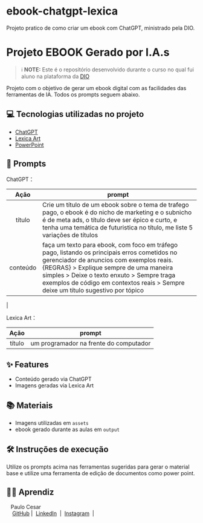 # ebook-chatgpt-lexica
Projeto pratico de como criar um ebook com ChatGPT, ministrado pela DIO.


# Projeto EBOOK Gerado por I.A.s


 > ℹ️ **NOTE:** Este é o repositório desenvolvido durante o curso no qual fui aluno na plataforma da [DIO](https://dio.me)

Projeto com o objetivo de gerar um ebook digital com as facilidades das ferramentas de IA. Todos os prompts
seguem abaixo.


## 💻 Tecnologias utilizadas no projeto

- [ChatGPT](https://chat.openai.com/) 
- [Lexica Art](https://lexica.art/)
- [PowerPoint](https://www.microsoft.com/en/microsoft-365/powerpoint)

## 🧠 Prompts


ChatGPT：

|   Ação   | prompt                                                                                                                                                                                                                                                                         |
| :------: | ------------------------------------------------------------------------------------------------------------------------------------------------------------------------------------------------------------------------------------------------------------------------------ |
|  título  | Crie um título de um ebook sobre o tema de trafego pago, o ebook é do nicho de marketing e o subnicho é de meta ads, o título deve ser épico e curto, e tenha uma temática de futuristica no título, me liste 5 variações de títulos                                                        |
| conteúdo | faça um texto para ebook, com foco em tráfego pago, listando os principais erros cometidos no gerenciador de anuncios com exemplos reais. {REGRAS} > Explique sempre de uma maneira simples > Deixe o texto enxuto > Sempre traga exemplos de código em contextos reais > Sempre deixe um título sugestivo por tópico
 |


Lexica Art：

|  Ação  | prompt                                                                                 |
| :----: | -------------------------------------------------------------------------------------- |
| título | um programador na frente do computador |

## ✨ Features

- Conteúdo gerado via ChatGPT
- Imagens geradas via Lexica Art

## 📚 Materiais

- Imagens utilizadas em `assets`
- ebook gerado durante as aulas em `output`

## 🛠️ Instruções de execução

Utilize os prompts acima nas ferramentas sugeridas para gerar o material base e utilize uma ferramenta de edição de documentos como power point.

## 👨‍💻 Aprendiz

<p>
    <p>&nbsp&nbsp&nbspPaulo Cesar<br>
    &nbsp&nbsp&nbsp
    <a href="https://github.com/paulocesardev8">
    GitHub</a>&nbsp;|&nbsp;
    <a href="https://www.linkedin.com/in/paulo-cesar-696a50158/">LinkedIn</a>
&nbsp;|&nbsp;
    <a href="https://www.instagram.com/sintoniasolutions/">
    Instagram</a>
&nbsp;|&nbsp;</p>
</p>
<br/><br/>
<p>
